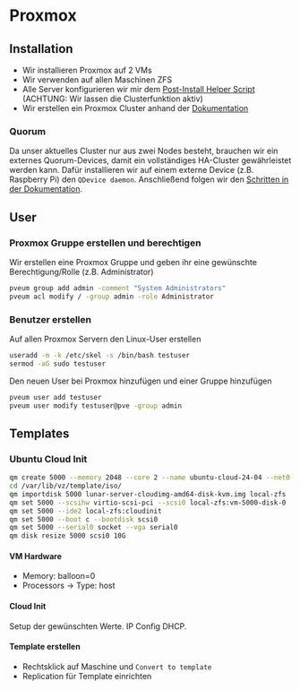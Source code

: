 # Proxmox

## Installation
- Wir installieren Proxmox auf 2 VMs
- Wir verwenden auf allen Maschinen ZFS
- Alle Server konfigurieren wir mir dem [Post-Install Helper Script](https://community-scripts.github.io/ProxmoxVE/scripts?id=post-pve-install) (ACHTUNG: Wir lassen die Clusterfunktion aktiv)
- Wir erstellen ein Proxmox Cluster anhand der [Dokumentation](https://pve.proxmox.com/wiki/Cluster_Manager)

### Quorum
Da unser aktuelles Cluster nur aus zwei Nodes besteht, brauchen wir ein externes Quorum-Devices,
damit ein vollständiges HA-Cluster gewährleistet werden kann.
Dafür installieren wir auf einem externe Device (z.B. Raspberry Pi) den `QDevice daemon`.
Anschließend folgen wir den [Schritten in der Dokumentation](https://pve.proxmox.com/pve-docs/pve-admin-guide.html#_corosync_external_vote_support).

## User
### Proxmox Gruppe erstellen und berechtigen
Wir erstellen eine Proxmox Gruppe und geben ihr eine gewünschte Berechtigung/Rolle (z.B. Administrator)

```sh
pveum group add admin -comment "System Administrators"
pveum acl modify / -group admin -role Administrator
```

### Benutzer erstellen
Auf allen Proxmox Servern den Linux-User erstellen

```sh
useradd -m -k /etc/skel -s /bin/bash testuser
sermod -aG sudo testuser
```

Den neuen User bei Proxmox hinzufügen und einer Gruppe hinzufügen

```sh
pveum user add testuser
pveum user modify testuser@pve -group admin
```

## Templates
### Ubuntu Cloud Init

```sh
qm create 5000 --memory 2048 --core 2 --name ubuntu-cloud-24-04 --net0 virtio,bridge=vxlan1
cd /var/lib/vz/template/iso/
qm importdisk 5000 lunar-server-cloudimg-amd64-disk-kvm.img local-zfs
qm set 5000 --scsihw virtio-scsi-pci --scsi0 local-zfs:vm-5000-disk-0
qm set 5000 --ide2 local-zfs:cloudinit
qm set 5000 --boot c --bootdisk scsi0
qm set 5000 --serial0 socket --vga serial0
qm disk resize 5000 scsi0 10G
```

#### VM Hardware
- Memory: balloon=0
- Processors -> Type: host

#### Cloud Init
Setup der gewünschten Werte. IP Config DHCP.

#### Template erstellen
- Rechtsklick auf Maschine und `Convert to template`
- Replication für Template einrichten

